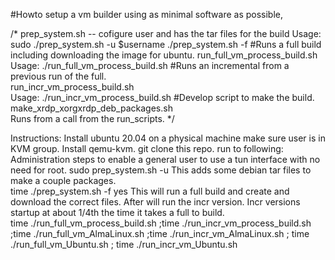 
#Howto setup a vm builder using as minimal software as possible,  
        
/*
prep_system.sh -- cofigure user and has the tar files for the build
  Usage: sudo ./prep_system.sh -u $username 
              ./prep_system.sh -f 
#Runs a full build including downloading the image for ubuntu. 
run_full_vm_process_build.sh  
  Usage: ./run_full_vm_process_build.sh
#Runs an incremental from a previous run of the full.   
run_incr_vm_process_build.sh  
  Usage: ./run_incr_vm_process_build.sh
#Develop script to make the build.
make_xrdp_xorgxrdp_deb_packages.sh  
  Runs from a call from the run_scripts.
*/

Instructions:
  Install ubuntu 20.04 on a physical machine make sure user is in KVM group. Install qemu-kvm. 
  git clone this repo.
  run to following:
  Administration steps to enable a general user to use a tun interface with no need for root. 
     sudo prep_system.sh -u <username>
  This adds some debian tar files to make a couple packages.        
     time ./prep_system.sh -f yes 
  This will run a full build and create and download the correct files. After will run the incr version. Incr versions startup at about 1/4th the time it takes a full to build.      
     time ./run_full_vm_process_build.sh ;time ./run_incr_vm_process_build.sh ;time ./run_full_vm_AlmaLinux.sh ;time ./run_incr_vm_AlmaLinux.sh ; time ./run_full_vm_Ubuntu.sh ; time ./run_incr_vm_Ubuntu.sh
